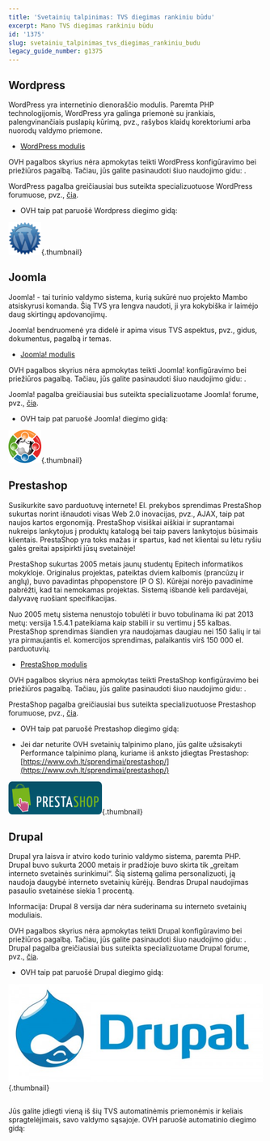 ```yaml
---
title: 'Svetainių talpinimas: TVS diegimas rankiniu būdu'
excerpt: Mano TVS diegimas rankiniu būdu
id: '1375'
slug: svetainiu_talpinimas_tvs_diegimas_rankiniu_budu
legacy_guide_number: g1375
---
```



## Wordpress
WordPress yra internetinio dienoraščio modulis. Paremta PHP technologijomis, WordPress yra galinga priemonė su įrankiais, palengvinančiais puslapių kūrimą, pvz., rašybos klaidų korektoriumi arba nuorodų valdymo priemone.


- [WordPress modulis](http://www.ovh.lt/elementai/moduliai/blogai/word_press.xml)

OVH pagalbos skyrius nėra apmokytas teikti WordPress konfigūravimo bei priežiūros pagalbą.
Tačiau, jūs galite pasinaudoti šiuo naudojimo gidu: []({legacy}2053).


WordPress pagalba greičiausiai bus suteikta specializuotuose WordPress forumuose, pvz., [čia](https://wordpress.com/).


- OVH taip pat paruošė Wordpress diegimo gidą: []({legacy}1977)



![](images/img_3379.jpg){.thumbnail}


## Joomla
Joomla! - tai turinio valdymo sistema, kurią sukūrė nuo projekto Mambo atsiskyrusi komanda. Šią TVS yra lengva naudoti, ji yra kokybiška ir laimėjo daug skirtingų apdovanojimų.

Joomla! bendruomenė yra didelė ir apima visus TVS aspektus, pvz., gidus, dokumentus, pagalbą ir temas.


- [Joomla! modulis](http://www.ovh.lt/elementai/moduliai/cms/joomla.xml)

OVH pagalbos skyrius nėra apmokytas teikti Joomla! konfigūravimo bei priežiūros pagalbą.
Tačiau, jūs galite pasinaudoti šiuo naudojimo gidu: []({legacy}2053).

Joomla! pagalba greičiausiai bus suteikta specializuotame Joomla! forume, pvz., [čia](http://community.joomla.org/).


- OVH taip pat paruošė Joomla! diegimo gidą:[]({legacy}1978)



![](images/img_3380.jpg){.thumbnail}


## Prestashop
Susikurkite savo parduotuvę internete! El. prekybos sprendimas PrestaShop sukurtas norint išnaudoti visas Web 2.0 inovacijas, pvz., AJAX, taip pat naujos kartos ergonomiją. PrestaShop visiškai aiškiai ir suprantamai nukreips lankytojus į produktų katalogą bei taip pavers lankytojus būsimais klientais. PrestaShop yra toks mažas ir spartus, kad net klientai su lėtu ryšiu galės greitai apsipirkti jūsų svetainėje!

PrestaShop sukurtas 2005 metais jaunų studentų Epitech informatikos mokykloje. Originalus projektas, pateiktas dviem kalbomis (prancūzų ir anglų), buvo pavadintas phpopenstore (P O S). Kūrėjai norėjo pavadinime pabrėžti, kad tai nemokamas projektas. Sistemą išbandė keli pardavėjai, dalyvavę ruošiant specifikacijas.

Nuo 2005 metų sistema nenustojo tobulėti ir buvo tobulinama iki pat 2013 metų: versija 1.5.4.1 pateikiama kaip stabili ir su vertimu į 55 kalbas. PrestaShop sprendimas šiandien yra naudojamas daugiau nei 150 šalių ir tai yra pirmaujantis el. komercijos sprendimas, palaikantis virš 150 000 el. parduotuvių.


- [PrestaShop modulis](http://www.ovh.lt/elementai/moduliai/Ekomercija/prestashop-2.xml)

OVH pagalbos skyrius nėra apmokytas teikti PrestaShop konfigūravimo bei priežiūros pagalbą.
Tačiau, jūs galite pasinaudoti šiuo naudojimo gidu: []({legacy}2053).

PrestaShop pagalba greičiausiai bus suteikta specializuotuose Prestashop forumuose, pvz., [čia](http://www.prestashop.com/).


- OVH taip pat paruošė Prestashop diegimo gidą:[]({legacy}1979)

- Jei dar neturite OVH svetainių talpinimo plano, jūs galite užsisakyti Performance talpinimo planą, kuriame iš anksto įdiegtas Prestashop: [https://www.ovh.lt/sprendimai/prestashop/](https://www.ovh.lt/sprendimai/prestashop/)



![](images/img_3381.jpg){.thumbnail}


## Drupal
Drupal yra laisva ir atviro kodo turinio valdymo sistema, paremta PHP. Drupal buvo sukurta 2000 metais ir pradžioje buvo skirta tik „greitam interneto svetainės surinkimui“. Šią sistemą galima personalizuoti, ją naudoja daugybė interneto svetainių kūrėjų. Bendras Drupal naudojimas pasaulio svetainėse siekia 1 procentą.

Informacija: Drupal 8 versija dar nėra suderinama su interneto svetainių moduliais.

OVH pagalbos skyrius nėra apmokytas teikti Drupal konfigūravimo bei priežiūros pagalbą.
Tačiau, jūs galite pasinaudoti šiuo naudojimo gidu: []({legacy}2053).
Drupal pagalba greičiausiai bus suteikta specializuotame Drupal forume, pvz., [čia](http://drupalfr.org/).


- OVH taip pat paruošė Drupal diegimo gidą: []({legacy}1976)



![](images/img_3382.jpg){.thumbnail}


## 
Jūs galite įdiegti vieną iš šių TVS automatinėmis priemonėmis ir keliais spragtelėjimais, savo valdymo sąsajoje. OVH paruošė automatinio diegimo gidą: []({legacy}1402)

